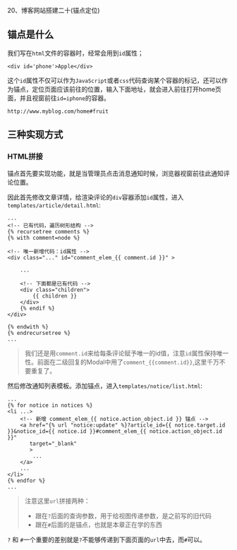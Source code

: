 20、博客网站搭建二十(锚点定位)

## 锚点是什么
我们写在`html`文件的容器时，经常会用到`id`属性；
	
	<div id='phone'>Apple</div>

这个`id`属性不仅可以作为`JavaScript`或者`css`代码查询某个容器的标记，还可以作为锚点，定位页面应该前往的位置，输入下面地址，就会进入前往打开home页面，并且视窗前往`id=iphone`的容器。
	
	http://www.myblog.com/home#fruit

## 三种实现方式

### HTML拼接

锚点首先要实现功能，就是当管理员点击消息通知时候，浏览器视窗前往此通知评论位置。

因此首先修改文章详情，给渲染评论的`div`容器添加`id`属性，进入`templates/article/detail.html`:

```
...
<!-- 已有代码，遍历树形结构 -->
{% recursetree comments %}
{% with comment=node %}

<!-- 唯一新增代码：id属性 -->
<div class="..." id="comment_elem_{{ comment.id }}" >

    ...

    <!-- 下面都是已有代码 -->
    <div class="children">
        {{ children }}
    </div>
    {% endif %}
</div>

{% endwith %}
{% endrecursetree %}
...
```
> 我们还是用`comment.id`来给每条评论赋予唯一的id值，注意`id`属性保持唯一性。前面在二级回复的Modal中用了`comment_{{comment.id}}`,这里千万不要重复了。

然后修改通知列表模板。添加锚点，进入`templates/notice/list.html`:

```
...
{% for notice in notices %}
<li ...>
    <!-- 新增 comment_elem_{{ notice.action_object.id }} 锚点 -->
    <a href="{% url "notice:update" %}?article_id={{ notice.target.id }}&notice_id={{ notice.id }}#comment_elem_{{ notice.action_object.id }}"
       target="_blank"
       >
        ...
    </a>
    ...
</li>
{% endfor %}
...
```
> 注意这里`url`拼接两种：
> 
> * 跟在`?`后面的查询参数，用于给视图传递参数，是之前写的旧代码
> * 跟在`#`后面的是锚点，也就是本章正在学的东西

`?` 和 `#`一个重要的差别就是`?`不能够传递到下面页面的`url`中去，而`#`可以。
